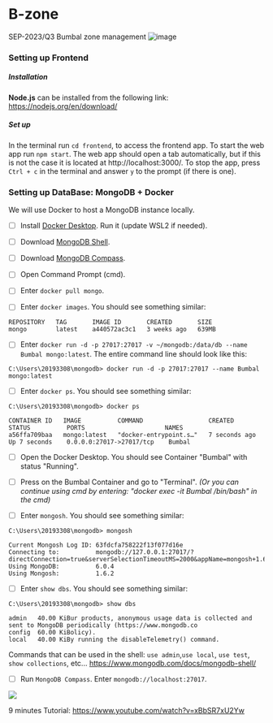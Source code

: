 # B-zone
SEP-2023/Q3 Bumbal zone management
![image](https://user-images.githubusercontent.com/70640237/224542185-2df8e2c0-0232-4ef2-b148-8a0e0cc7b423.png)


### Setting up Frontend
##### Installation
**Node.js** can be installed from the following link: https://nodejs.org/en/download/

##### Set up
In the terminal run `cd frontend`, to access the frontend app. To start the web app run `npm start`. The web app should open a tab automatically, but if this is not the case it is located at http://localhost:3000/. To stop the app, press `Ctrl + c` in the terminal and answer `y` to the prompt (if there is one).   

### Setting up DataBase: MongoDB + Docker
We will use Docker to host a MongoDB instance locally.

- [ ] Install [Docker Desktop](https://www.docker.com/products/docker-desktop/). Run it (update WSL2 if needed).

- [ ] Download [MongoDB Shell](https://www.mongodb.com/try/download/shell).

- [ ] Download [MongoDB Compass](https://www.mongodb.com/try/download/compass).

- [ ] Open Command Prompt (cmd). 

- [ ] Enter ```docker pull mongo```.

- [ ] Enter ```docker images```. You should see something similar:

```
REPOSITORY   TAG       IMAGE ID       CREATED       SIZE
mongo        latest    a440572ac3c1   3 weeks ago   639MB
```

- [ ] Enter `docker run -d -p 27017:27017 -v ~/mongodb:/data/db --name Bumbal mongo:latest`. The entire command line should look like this: 

```
C:\Users\20193308\mongodb> docker run -d -p 27017:27017 --name Bumbal mongo:latest
```

- [ ]  Enter `docker ps`. You should see something similar:

```
C:\Users\20193308\mongodb> docker ps

CONTAINER ID   IMAGE          COMMAND                  CREATED          STATUS          PORTS                      NAMES
a56ffa709baa   mongo:latest   "docker-entrypoint.s…"   7 seconds ago    Up 7 seconds    0.0.0.0:27017->27017/tcp    Bumbal
```
- [ ]  Open the Docker Desktop. You should see Container "Bumbal" with status "Running".

- [ ] Press on the Bumbal Container and go to "Terminal". _(Or you can continue using cmd by entering: "docker exec -it Bumbal /bin/bash" in the cmd)_

- [ ]  Enter `mongosh`. You should see something similar:

```
C:\Users\20193308\mongodb> mongosh

Current Mongosh Log ID: 63fdcfa758222f13f077d16e
Connecting to:          mongodb://127.0.0.1:27017/?directConnection=true&serverSelectionTimeoutMS=2000&appName=mongosh+1.6.2
Using MongoDB:          6.0.4
Using Mongosh:          1.6.2
```

- [ ]  Enter `show dbs`. You should see something similar:
```
C:\Users\20193308\mongodb> show dbs

admin   40.00 KiBur products, anonymous usage data is collected and sent to MongoDB periodically (https://www.mongodb.co
config  60.00 KiBolicy).
local   40.00 KiBy running the disableTelemetry() command.
```
Commands that can be used in the shell: `use admin`,`use local`, `use test`, `show collections`, etc... https://www.mongodb.com/docs/mongodb-shell/

- [ ]  Run `MongoDB Compass`. Enter `mongodb://localhost:27017`.


![](https://www.prisma.io/dataguide/content/mongodb/setting-up-a-local-database/windows/16_compass_running.png)

9 minutes Tutorial: https://www.youtube.com/watch?v=xBbSR7xU2Yw
